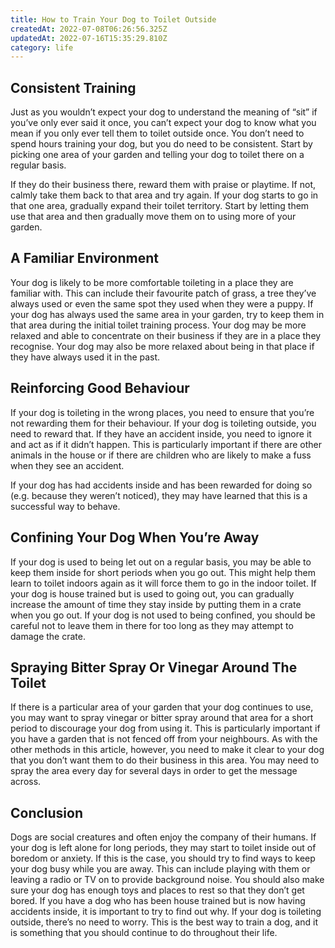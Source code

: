 ```yaml
---
title: How to Train Your Dog to Toilet Outside
createdAt: 2022-07-08T06:26:56.325Z
updatedAt: 2022-07-16T15:35:29.810Z
category: life
---
```


## Consistent Training

Just as you wouldn’t expect your dog to understand the meaning of “sit” if you’ve only ever said it once, you can’t expect your dog to know what you mean if you only ever tell them to toilet outside once.
You don’t need to spend hours training your dog, but you do need to be consistent.
Start by picking one area of your garden and telling your dog to toilet there on a regular basis.

If they do their business there, reward them with praise or playtime. If not, calmly take them back to that area and try again.
If your dog starts to go in that one area, gradually expand their toilet territory. Start by letting them use that area and then gradually move them on to using more of your garden.

## A Familiar Environment

Your dog is likely to be more comfortable toileting in a place they are familiar with. This can include their favourite patch of grass, a tree they’ve always used or even the same spot they used when they were a puppy.
If your dog has always used the same area in your garden, try to keep them in that area during the initial toilet training process.
Your dog may be more relaxed and able to concentrate on their business if they are in a place they recognise.
Your dog may also be more relaxed about being in that place if they have always used it in the past.

## Reinforcing Good Behaviour

If your dog is toileting in the wrong places, you need to ensure that you’re not rewarding them for their behaviour.
If your dog is toileting outside, you need to reward that. If they have an accident inside, you need to ignore it and act as if it didn’t happen.
This is particularly important if there are other animals in the house or if there are children who are likely to make a fuss when they see an accident.

If your dog has had accidents inside and has been rewarded for doing so (e.g. because they weren’t noticed), they may have learned that this is a successful way to behave.

## Confining Your Dog When You’re Away

If your dog is used to being let out on a regular basis, you may be able to keep them inside for short periods when you go out. This might help them learn to toilet indoors again as it will force them to go in the indoor toilet.
If your dog is house trained but is used to going out, you can gradually increase the amount of time they stay inside by putting them in a crate when you go out.
If your dog is not used to being confined, you should be careful not to leave them in there for too long as they may attempt to damage the crate.

## Spraying Bitter Spray Or Vinegar Around The Toilet

If there is a particular area of your garden that your dog continues to use, you may want to spray vinegar or bitter spray around that area for a short period to discourage your dog from using it.
This is particularly important if you have a garden that is not fenced off from your neighbours.
As with the other methods in this article, however, you need to make it clear to your dog that you don’t want them to do their business in this area.
You may need to spray the area every day for several days in order to get the message across.

## Conclusion

Dogs are social creatures and often enjoy the company of their humans. If your dog is left alone for long periods, they may start to toilet inside out of boredom or anxiety. If this is the case, you should try to find ways to keep your dog busy while you are away. This can include playing with them or leaving a radio or TV on to provide background noise. You should also make sure your dog has enough toys and places to rest so that they don’t get bored. If you have a dog who has been house trained but is now having accidents inside, it is important to try to find out why.
If your dog is toileting outside, there’s no need to worry. This is the best way to train a dog, and it is something that you should continue to do throughout their life.
